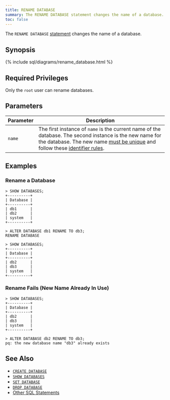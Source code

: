 ```yaml
---
title: RENAME DATABASE
summary: The RENAME DATABASE statement changes the name of a database.
toc: false
---
```


The `RENAME DATABASE` [statement](sql-statements.html) changes the name of a database.

<div id="toc"></div>

## Synopsis

{% include sql/diagrams/rename_database.html %}

## Required Privileges

Only the `root` user can rename databases.

## Parameters

Parameter | Description
----------|------------
`name` | The first instance of `name` is the current name of the database. The second instance is the new name for the database. The new name [must be unique](#rename-fails-new-name-already-in-use) and follow these [identifier rules](keywords-and-identifiers.html#identifiers).

## Examples

### Rename a Database

~~~
> SHOW DATABASES;
+----------+
| Database |
+----------+
| db1      |
| db2      |
| system   |
+----------+

> ALTER DATABASE db1 RENAME TO db3;
RENAME DATABASE

> SHOW DATABASES;
+----------+
| Database |
+----------+
| db2      |
| db3      |
| system   |
+----------+
~~~

### Rename Fails (New Name Already In Use)

~~~
> SHOW DATABASES;
+----------+
| Database |
+----------+
| db2      |
| db3      |
| system   |
+----------+

> ALTER DATABASE db2 RENAME TO db3;
pq: the new database name "db3" already exists
~~~

## See Also

- [`CREATE DATABASE`](create-database.html)
- [`SHOW DATABASES`](show-databases.html)
- [`SET DATABASE`](set-database.html)
- [`DROP DATABASE`](drop-database.html)
- [Other SQL Statements](sql-statements.html)
